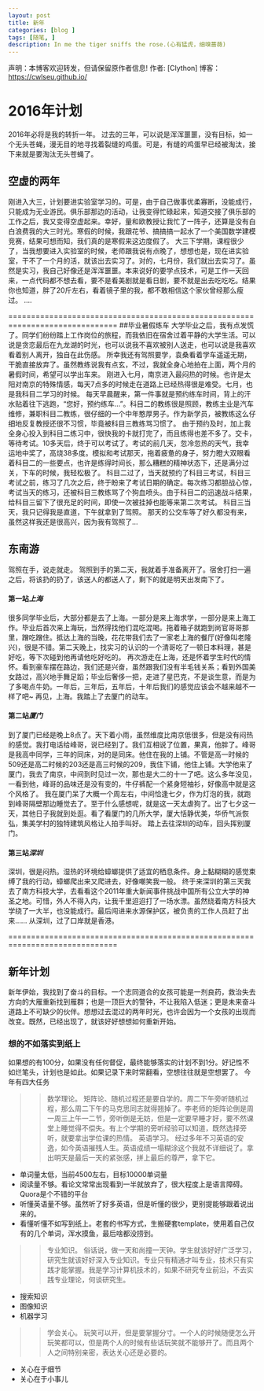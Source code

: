 ```yaml
---
layout: post
title: 新年
categories: [blog ]
tags: [随笔, ]
description: In me the tiger sniffs the rose.(心有猛虎，细嗅蔷薇)
---
```

声明：本博客欢迎转发，但请保留原作者信息!
作者: [Clython]
博客： <https://cwlseu.github.io/>

# 2016年计划
2016年必将是我的转折一年。
过去的三年，可以说是浑浑噩噩，没有目标，如一个无头苍蝇，漫无目的地寻找着裂缝的鸡蛋。可是，有缝的鸡蛋早已经被淘汰，接下来就是要淘汰无头苍蝇了。

## 空虚的两年
刚进入大三，计划要进实验室学习的。可是，由于自己做事优柔寡断，没能成行，只能成为无业游民。俱乐部那边的活动，让我变得忙碌起来，知道交接了俱乐部的工作之后，我又变得空虚起来。幸好，量和欧教授让我忙了一阵子，还算是没有白白浪费我的大三时光。寒假的时候，我跟花爷、搞搞搞一起水了一个美国数学建模竞赛，结果可想而知，我们真的是寒假来这边度假了。
大三下学期，课程很少了，当我想要进入实验室的时候，老师跟我说有点晚了，想想也是，现在进实验室，干不了一个月的活，就该出去实习了。对的，七月份，我们就出去实习了。虽然是实习，我自己好像还是浑浑噩噩。本来说好的要学点技术，可是工作一天回来，一点代码都不想去看，要不是看美剧就是看日剧，要不就是出去吃吃吃。结果你也知道，胖了20斤左右，看着镜子里的我，都不敢相信这个家伙曾经那么瘦过。
....

==============================================================================
##毕业暑假练车
大学毕业之后，我有点发慌了。同学们纷纷踏上工作岗位的旅程，而我依旧在宿舍过着平静的大学生活。可以说是贪恋最后在九龙湖的时光，也可以说我不喜欢被别人送走，也可以说是我喜欢看着别人离开，独自在此伤感。
所幸我还有驾照要学，袁桑看着学车遥遥无期，干脆直接放弃了。虽然教练说我有点玄，不过，我就全身心地拍在上面，两个月的暑假时间，希望可以学出车来。
刚进入七月，南京进入最闷热的时候。也许是太阳对南京的特殊情感，每天7点多的时候走在道路上已经热得很是难受。七月，也是我科目二学习的时候。
每天早晨醒来，第一件事就是预约练车时间，背上的汗水贴着往下逃跑，“您好，预约练车...”。科目二的教练很是照顾，教练主业是汽车维修，兼职科目二教练，很仔细的一个中年憨厚男子。作为新学员，被教练这么仔细地反复教授还很不习惯，毕竟被科目三教练骂习惯了。
由于预约及时，加上我全身心投入到科目二练习中，很快我的卡就打完了，而且练得也差不多了。交卡，等待考试。10多天后，终于可以考试了。考试的前几天，忽冷忽热的天气，我幸运地中奖了，高烧38多度。模拟和考试那天，拖着疲惫的身子，努力瞪大双眼看着科目二的一些要点，也许是练得时间长，那么糟糕的精神状态下，还是满分过关，下车的时候，我轻松极了。
科目二过了，当天就预约了科目三考试，科目三考试之前，练习了几次之后，终于盼来了考试日期的确定。每次练习都胆战心惊，考试当天的练习，还被科目三教练骂了个狗血喷头。由于科目二的迅速战斗结果，给科目三留下了很充足的时间，即使一次被挂掉也能等来第二次考试。
科目三当天，我只记得我是直道，下午就拿到了驾照。
那天的公交车等了好久都没有来，虽然这样我还是很高兴，因为我有驾照了...

## 东南游
驾照在手，说走就走。
驾照到手的第二天，我就着手准备离开了。宿舍打扫一遍之后，将该扔的扔了，该送人的都送人了，剩下的就是明天出发南下了。
#### 第一站*上海*
很多同学毕业后，大部分都是去了上海。一部分是来上海求学，一部分是来上海工作。毕业后首次来上海玩，当然得找他们混吃混喝。拖着箱子就跑到尚官哥哥那里，蹭吃蹭住。抵达上海的当晚，花花带我们去了一家老上海的餐厅(好像叫老隆兴)，很是不错。第二天晚上，找实习的认识的一个清哥吃了一顿日本料理，甚是好吃，等下次碰到他再请他吃好吃的。
再次游走在上海，还是怀着学生时代的情怀。看到豪车摆在路边，我们还是兴奋，虽然跟我们没有半毛钱关系；看到外国美女路过，高兴地手舞足蹈；毕业后奢侈一把，走进了星巴克，不是谈生意，而是为了多喝点牛奶。一年后，三年后，五年后，十年后我们的感觉应该会不越来越不一样了吧~
再见，上海。我踏上了去厦门的动车。
#### 第二站*厦门*
到了厦门已经是晚上8点了。天下着小雨，虽然维度比南京低很多，但是没有闷热的感觉。我打电话给峰哥，说已经到了。我们互相说了位置，果真，他胖了。峰哥是我高中同学，三年的同床，对的是同床。他住在我的上铺。不管是高一时候的509还是高二时候的203还是高三时候的209，我住下铺，他住上铺。大学他来了厦门，我去了南京，中间到时见过一次，那也是大二的十一了吧。这么多年没见，一看到他，峰哥的品味还是没有变的，牛仔裤配一个紧身短袖衫，好像高中就是这个风格了。
我在厦门呆了大概一个周左右，中间恰逢七夕，作为灯泡的我，就跑到峰哥隔壁那边睡觉去了。至于什么感想呢，就是这一天太虐狗了。出了七夕这一天，其他日子我就到处逛。看了看厦门的几所大学，厦大恬静优美，华侨气派恢弘，集美学村的独特建筑风格让人拍手叫好。
踏上去往深圳的动车，回头挥别厦门。
#### 第三站*深圳*
深圳，很是闷热。湿热的环境给蟑螂提供了适宜的栖息条件。身上黏糊糊的感觉束缚了我的行动，蟑螂爬出来又爬进去，好像嘲笑我一般。
终于来深圳的第三天我去了南方科技大学，去看看这个2011年重大新闻事件挑战中国所有公立大学的神圣之地。可惜，外人不得入内，让我千里迢迢打了一场水漂。虽然绕着南方科技大学绕了一大半，也没能成行。最后闯进来水源保护区，被负责的工作人员赶了出来......
从深圳，过了口岸就是香港。


==============================================================================
## 新年计划
新年伊始，我找到了奋斗的目标。一个志同道合的女孩可能是一剂良药，救治失去方向的大雁重新找到雁群；也是一顶巨大的警钟，不让我陷入低迷；更是未来奋斗道路上不可缺少的伙伴。想想过去混过的两年时光，也许会因为一个女孩的出现而改变。既然，已经出现了，就该好好想想如何重新开始。

### 想的不如落实到纸上
如果想的有100分，如果没有任何督促，最终能够落实的计划不到1分。好记性不如烂笔头，计划也是如此。如果记录下来时常翻看，空想往往就是空想罢了。
今年有四大任务
>> 数学理论。
矩阵论、随机过程还是要自学的。周二下午旁听随机过程，那么周二下午的马克思同志就得翘掉了。李老师的矩阵论倒是周一周三上午一二节，旁听倒是无妨，但是一定要早睡才好，要不然课堂上睡觉得不偿失。有上个学期的旁听经验可以知道，既然选择旁听，就要拿出学位课的热情。
>> 英语学习。
经过多年不习英语的安逸，如今英语摧残人生。英语成绩一塌糊涂这个我就不详细说了。拿出明天是最后一天的紧张感，拼上最后的尊严，拿下它。
* 单词量太低，当前4500左右，目标10000单词量
* 阅读量不够。看论文常常出现看到一半就放弃了，很大程度上是语言障碍。Quora是个不错的平台
* 听懂英语量不够。虽然听了好多英语，但是听懂的很少，更别提能够跟着说出来的。
* 看懂听懂不如写到纸上。老套的书写方式，生搬硬套template，使用着自己仅有的几个单词，浑水摸鱼，最后啥都没捞到。
>> 专业知识。
俗话说，做一天和尚撞一天钟。学生就该好好广泛学习，研究生就该好好深入专业知识。专业只有精通才叫专业，技术只有实践才能掌握。我是学习计算机技术的，如果不研究专业前沿，不去实践专业理论，何谈研究生。
* 搜索知识
* 图像知识
* 机器学习
>> 学会关心。
玩笑可以开，但是要掌握分寸。一个人的时候随便怎么开玩笑都可以，但是两个人的时候有些话玩笑就不能够开了。而且两个人之间特别亲密，表达关心还是必要的。
* 关心在于细节
* 关心在于小事儿

